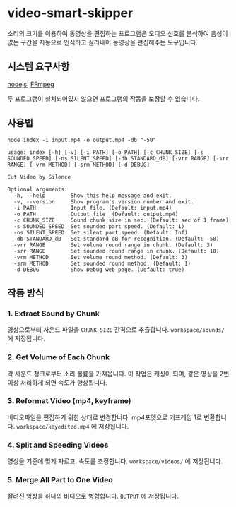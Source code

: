 # video-smart-skipper

소리의 크기를 이용하여 동영상을 편집하는 프로그램은 오디오 신호를 분석하여 음성이 없는 구간을 자동으로 인식하고 잘라내어 동영상을 편집해주는 도구입니다.

## 시스템 요구사항

[nodejs](https://nodejs.org/), [FFmpeg](https://www.ffmpeg.org/)

두 프로그램이 설치되어있지 않으면 프로그램의 작동을 보장할 수 없습니다.

## 사용법

```
node index -i input.mp4 -o output.mp4 -db "-50"
```

```
usage: index [-h] [-v] [-i PATH] [-o PATH] [-c CHUNK_SIZE] [-s SOUNDED_SPEED] [-ns SILENT_SPEED] [-db STANDARD_dB] [-vrr RANGE] [-srr RANGE] [-vrm METHOD] [-srm METHOD] [-d DEBUG]

Cut Video by Silence

Optional arguments:
  -h, --help        Show this help message and exit.
  -v, --version     Show program's version number and exit.
  -i PATH           Input file. (Default: input.mp4)
  -o PATH           Output file. (Default: output.mp4)
  -c CHUNK_SIZE     Sound chunk size in sec. (Default: sec of 1 frame)
  -s SOUNDED_SPEED  Set sounded part speed. (Default: 1)
  -ns SILENT_SPEED  Set silent part speed. (Default: Inf)
  -db STANDARD_dB   Set standard dB for recognition. (Default: -50)
  -vrr RANGE        Set volume round range in chunk. (Default: 3)
  -srr RANGE        Set sounded round range in chunk. (Default: 10)
  -vrm METHOD       Set volume round method. (Default: 3)
  -srm METHOD       Set sounded round method. (Default: 1)
  -d DEBUG          Show Debug web page. (Default: true)
```

## 작동 방식

### 1. Extract Sound by Chunk

영상으로부터 사운드 파일을 `CHUNK_SIZE` 간격으로 추출합니다. `workspace/sounds/` 에 저장됩니다.

### 2. Get Volume of Each Chunk

각 사운드 청크로부터 소리 볼륨을 가져옵니다. 이 작업은 캐싱이 되며, 같은 영상을 2번 이상 처리하게 되면 속도가 향상됩니다.

### 3. Reformat Video (mp4, keyframe)

비디오파일을 편집하기 위한 상태로 변경합니다. mp4포멧으로 키프레임 1로 변환합니다. `workspace/keyedited.mp4` 에 저장됩니다.

### 4. Split and Speeding Videos

영상을 기준에 맞게 자르고, 속도를 조정합니다. `workspace/videos/` 에 저장됩니다.

### 5. Merge All Part to One Video

잘려진 영상을 하나의 비디오로 병합합니다. `OUTPUT` 에 저장됩니다.
